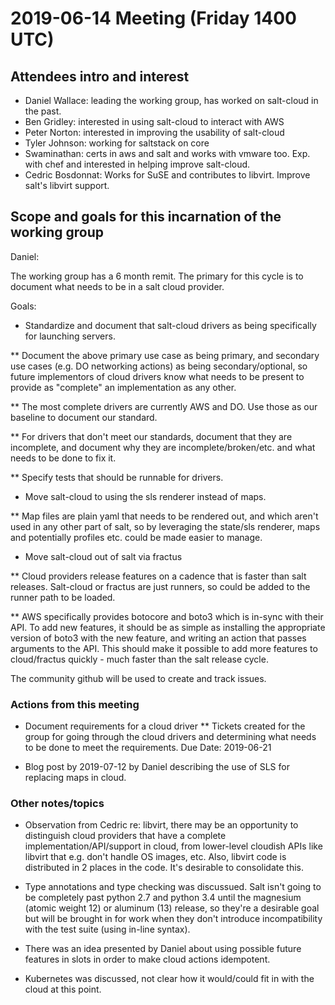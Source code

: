 # 2019-06-14 Meeting (Friday 1400 UTC)

## Attendees intro and interest

* Daniel Wallace: leading the working group, has worked on salt-cloud in the past.
* Ben Gridley: interested in using salt-cloud to interact with AWS
* Peter Norton: interested in improving the usability of salt-cloud
* Tyler Johnson: working for saltstack on core
* Swaminathan: certs in aws and salt and works with vmware too. Exp. with chef and interested in helping improve salt-cloud.
* Cedric Bosdonnat: Works for SuSE and contributes to libvirt. Improve salt's libvirt support.

## Scope and goals for this incarnation of the working group

Daniel:

The working group has a 6 month remit. The primary for this cycle is
to document what needs to be in a salt cloud provider. 

Goals:
* Standardize and document that salt-cloud drivers as being
  specifically for launching servers.

** Document the above primary use case as being primary, and secondary
   use cases (e.g. DO networking actions) as being secondary/optional,
   so future implementors of cloud drivers know what needs to be
   present to provide as "complete" an implementation as any other.
   
** The most complete drivers are currently AWS and DO. Use those as
   our baseline to document our standard.
   
** For drivers that don't meet our standards, document that they are
   incomplete, and document why they are incomplete/broken/etc. and
   what needs to be done to fix it.
   
** Specify tests that should be runnable for drivers.

* Move salt-cloud to using the sls renderer instead of maps.

** Map files are plain yaml that needs to be rendered out, and which
   aren't used in any other part of salt, so by leveraging the
   state/sls renderer, maps and potentially profiles etc. could be
   made easier to manage.
   
* Move salt-cloud out of salt via fractus

** Cloud providers release features on a cadence that is faster than
   salt releases. Salt-cloud or fractus are just runners, so could be 
   added to the runner path to be loaded.

** AWS specifically provides botocore and boto3 which is in-sync with
   their API. To add new features, it should be as simple as installing
   the appropriate version of boto3 with the new feature, and writing an
   action that passes arguments to the API. This should make it possible
   to add more features to cloud/fractus quickly - much faster than the
   salt release cycle.


The community github will be used to create and track issues.

### Actions from this meeting

* Document requirements for a cloud driver
** Tickets created for the group for going through the cloud
   drivers and determining what needs to be done to meet the 
   requirements. Due Date: 2019-06-21
   
* Blog post by 2019-07-12 by Daniel describing the use of SLS for
  replacing maps in cloud.

### Other notes/topics
* Observation from Cedric re: libvirt, there may be an opportunity to
  distinguish cloud providers that have a complete
  implementation/API/support in cloud, from lower-level cloudish APIs
  like libvirt that e.g. don't handle OS images, etc. Also, libvirt
  code is distributed in 2 places in the code. It's desirable to 
  consolidate this.
  
* Type annotations and type checking was discussued. Salt isn't going
  to be completely past python 2.7 and python 3.4 until the magnesium
  (atomic weight 12) or aluminum (13) release, so they're a desirable
  goal but will be brought in for work when they don't introduce
  incompatibility with the test suite (using in-line syntax).

* There was an idea presented by Daniel about using possible future
  features in slots in order to make cloud actions idempotent.
  
* Kubernetes was discussed, not clear how it would/could fit in with
  the cloud at this point.
